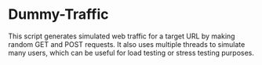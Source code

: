 # Dummy-Traffic
This script generates simulated web traffic for a target URL by making random GET and POST requests. It also uses multiple threads to simulate many users, which can be useful for load testing or stress testing purposes.
